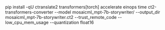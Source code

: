 pip install -qU ctranslate2 transformers[torch] accelerate einops
time ct2-transformers-converter --model mosaicml_mpt-7b-storywriter/ --output_dir mosaicml_mpt-7b-storywriter.ct2 --trust_remote_code --low_cpu_mem_usage --quantization float16
